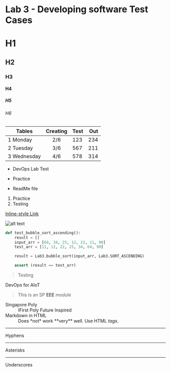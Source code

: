 # Lab 3 - Developing software Test Cases 

# H1
## H2
### H3
#### H4
##### H5
###### H6

| Tables       | Creating   | Test  | Out   |
|--------------|:----------:|-------|------:|
| 1 Monday     | 2/6        | 123   |    234|
| 2 Tuesday    | 3/6        | 567   |    211|
| 3 Wednesday  | 4/6        | 578   |    314|

* DevOps Lab Test
- Practice
+ ReadMe file

1. Practice
2. Testing

[Inline-style Link](www.sp.edu.sg)

![alt text](https://www.sp.edu.sg/images/default-source/logos/logo.png?Status=Master&sfvrsn=6447b33_3 "SP Logo")

```python
def test_bubble_sort_ascending():
    result = []
    input_arr = [64, 34, 25, 12, 22, 11, 90]
    test_arr = [11, 12, 22, 25, 34, 64, 90]

    result = Lab3.bubble_sort(input_arr, Lab3.SORT_ASCENDING)

    assert (result == test_arr)
```

> Testing

DevOps for AIoT

> This is an SP **EEE** *module*

<dl>
  <dt>Singapore Poly</dt>
  <dd>IFirst Poly Future Inspired</dd>

  <dt>Markdown in HTML</dt>
  <dd>Does *not* work **very** well. Use HTML <em>tags</em>.</dd>
</dl>


---

Hyphens

***

Asterisks

___

Underscores